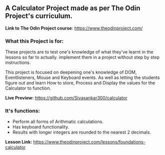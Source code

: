 ## **A Calculator Project** made as per The Odin Project's curriculum.

**Link to The Odin Project course**: https://www.theodinproject.com/

### What this Project is for:
 These projects are to test one's knowledge of what they've learnt in the lessons so far to actually.
 implement them in a project without step by step instructions.

 This project is focused on deepening one's knowledge of DOM, Eventlisteners, Mouse and Keyboard events.
 As well as letting the students figure out and learn How to store, Process and Display the values for the Calculator to function.

**Live Preview:** https://github.com/Sivasankar300/calculator

### It's functions:
- Perform all forms of Arithmatic calculations.
- Has keyboard functionality.
- Results with longer integers are rounded to the nearest 2 decimals.

**Lesson Link:** https://www.theodinproject.com/lessons/foundations-calculator



